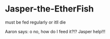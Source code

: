 Jasper-the-EtherFish
====================

must be fed regularly or itll die


Aaron says:
o no, how do I feed it?!? Jasper help!!!
